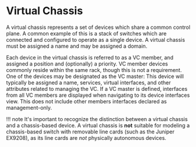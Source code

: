 # Virtual Chassis

A virtual chassis represents a set of devices which share a common control plane. A common example of this is a stack of switches which are connected and configured to operate as a single device. A virtual chassis must be assigned a name and may be assigned a domain.

Each device in the virtual chassis is referred to as a VC member, and assigned a position and (optionally) a priority. VC member devices commonly reside within the same rack, though this is not a requirement. One of the devices may be designated as the VC master: This device will typically be assigned a name, services, virtual interfaces, and other attributes related to managing the VC.
If a VC master is defined, interfaces from all VC members are displayed when navigating to its device interfaces view. This does not include other members interfaces declared as management-only.

!!! note
    It's important to recognize the distinction between a virtual chassis and a chassis-based device. A virtual chassis is **not** suitable for modeling a chassis-based switch with removable line cards (such as the Juniper EX9208), as its line cards are _not_ physically autonomous devices.
